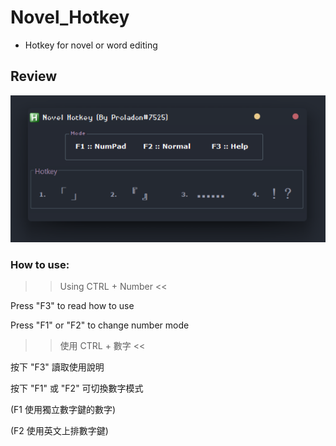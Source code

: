 # Novel_Hotkey
- Hotkey for novel or word editing

## Review
![image](https://github.com/Proladon/Novel_Hotkey/blob/master/Review/Review.png)

### How to use:

>> Using CTRL + Number <<

Press "F3" to read how to use

Press "F1" or "F2" to change number mode



>> 使用 CTRL + 數字 <<

按下 "F3" 讀取使用說明

按下 "F1" 或 "F2" 可切換數字模式 

(F1 使用獨立數字鍵的數字)

(F2 使用英文上排數字鍵)
